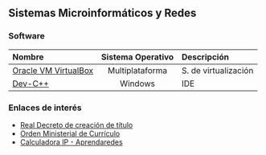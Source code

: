 ## Sistemas Microinformáticos y Redes

### Software

Nombre | Sistema Operativo | Descripción
:-- | :--: | :--
[Oracle VM VirtualBox](https://www.virtualbox.org) | Multiplataforma | S. de virtualización
[Dev-C++](http://orwelldevcpp.blogspot.com.es/) | Windows | IDE

### Enlaces de interés

* [Real Decreto de creación de título](http://www.boe.es/boe/dias/2008/01/17/pdfs/A03445-03470.pdf)
* [Orden Ministerial de Currículo](http://www.boe.es/boe/dias/2009/08/10/pdfs/BOE-A-2009-13252.pdf)
* [Calculadora IP - Aprendaredes](http://www.aprendaredes.com/cgi-bin/ipcalc/ipcalc_cgi)